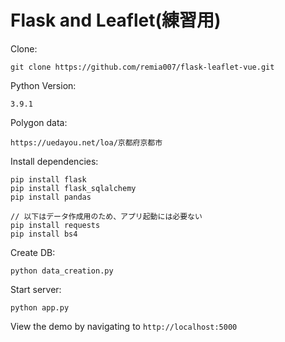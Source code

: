 Flask and Leaflet(練習用)
=================

Clone:
```
git clone https://github.com/remia007/flask-leaflet-vue.git
```


Python Version:

```
3.9.1
```

Polygon data:
```
https://uedayou.net/loa/京都府京都市
```

Install dependencies:

```
pip install flask
pip install flask_sqlalchemy
pip install pandas

// 以下はデータ作成用のため、アプリ起動には必要ない
pip install requests
pip install bs4
```

Create DB:
```
python data_creation.py
```

Start server:

```
python app.py
```

View the demo by navigating to `http://localhost:5000`

